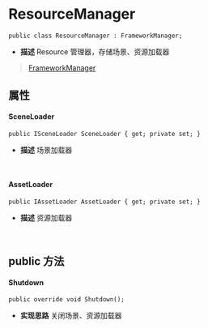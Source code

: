 # ResourceManager
```
public class ResourceManager : FrameworkManager;
```
- **描述**
    Resource 管理器，存储场景、资源加载器
> [FrameworkManager](../Base/FrameworkManager.md)

## 属性
#### SceneLoader
```
public ISceneLoader SceneLoader { get; private set; }
```
- **描述**
    场景加载器
<br>

#### AssetLoader
```
public IAssetLoader AssetLoader { get; private set; }
```
- **描述**
    资源加载器
<br>


## public 方法
#### Shutdown
```
public override void Shutdown();
```
- **实现思路**
    关闭场景、资源加载器
<br>